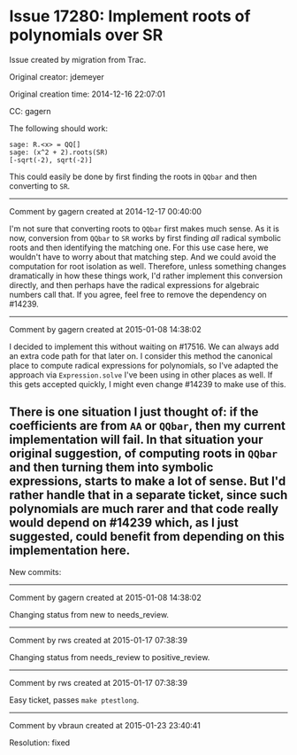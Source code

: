 # Issue 17280: Implement roots of polynomials over SR

Issue created by migration from Trac.

Original creator: jdemeyer

Original creation time: 2014-12-16 22:07:01

CC:  gagern

The following should work:

```
sage: R.<x> = QQ[]
sage: (x^2 + 2).roots(SR)
[-sqrt(-2), sqrt(-2)]
```


This could easily be done by first finding the roots in `QQbar` and then converting to `SR`.


---

Comment by gagern created at 2014-12-17 00:40:00

I'm not sure that converting roots to `QQbar` first makes much sense. As it is now, conversion from `QQbar` to `SR` works by first finding _all_ radical symbolic roots and then identifying the matching one. For this use case here, we wouldn't have to worry about that matching step. And we could avoid the computation for root isolation as well. Therefore, unless something changes dramatically in how these things work, I'd rather implement this conversion directly, and then perhaps have the radical expressions for algebraic numbers call that. If you agree, feel free to remove the dependency on #14239.


---

Comment by gagern created at 2015-01-08 14:38:02

I decided to implement this without waiting on #17516. We can always add an extra code path for that later on. I consider this method the canonical place to compute radical expressions for polynomials, so I've adapted the approach via `Expression.solve` I've been using in other places as well. If this gets accepted quickly, I might even change #14239 to make use of this.

There is one situation I just thought of: if the coefficients are from `AA` or `QQbar`, then my current implementation will fail. In that situation your original suggestion, of computing roots in `QQbar` and then turning them into symbolic expressions, starts to make a lot of sense. But I'd rather handle that in a separate ticket, since such polynomials are much rarer and that code really would depend on #14239 which, as I just suggested, could benefit from depending on this implementation here.
----
New commits:


---

Comment by gagern created at 2015-01-08 14:38:02

Changing status from new to needs_review.


---

Comment by rws created at 2015-01-17 07:38:39

Changing status from needs_review to positive_review.


---

Comment by rws created at 2015-01-17 07:38:39

Easy ticket, passes `make ptestlong`.


---

Comment by vbraun created at 2015-01-23 23:40:41

Resolution: fixed
